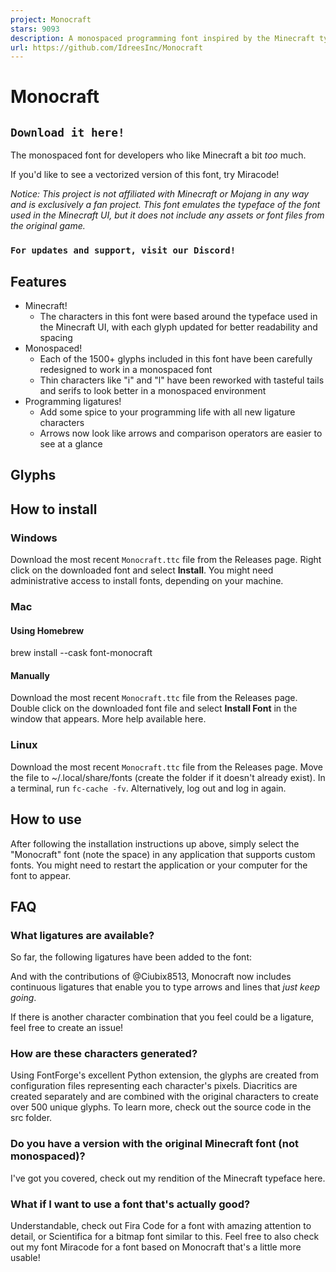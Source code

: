 ```yaml
---
project: Monocraft
stars: 9093
description: A monospaced programming font inspired by the Minecraft typeface
url: https://github.com/IdreesInc/Monocraft
---
```


Monocraft
=========

`Download it here!`
-------------------

  

The monospaced font for developers who like Minecraft a bit _too_ much.

If you'd like to see a vectorized version of this font, try Miracode!

_Notice: This project is not affiliated with Minecraft or Mojang in any way and is exclusively a fan project. This font emulates the typeface of the font used in the Minecraft UI, but it does not include any assets or font files from the original game._

### `For updates and support, visit our Discord!`

Features
--------

-   Minecraft!
    -   The characters in this font were based around the typeface used in the Minecraft UI, with each glyph updated for better readability and spacing
-   Monospaced!
    -   Each of the 1500+ glyphs included in this font have been carefully redesigned to work in a monospaced font
    -   Thin characters like "i" and "l" have been reworked with tasteful tails and serifs to look better in a monospaced environment
-   Programming ligatures!
    -   Add some spice to your programming life with all new ligature characters
    -   Arrows now look like arrows and comparison operators are easier to see at a glance

Glyphs
------

How to install
--------------

### Windows

Download the most recent `Monocraft.ttc` file from the Releases page. Right click on the downloaded font and select **Install**. You might need administrative access to install fonts, depending on your machine.

### Mac

#### Using Homebrew

brew install --cask font-monocraft

#### Manually

Download the most recent `Monocraft.ttc` file from the Releases page. Double click on the downloaded font file and select **Install Font** in the window that appears. More help available here.

### Linux

Download the most recent `Monocraft.ttc` file from the Releases page. Move the file to ~/.local/share/fonts (create the folder if it doesn't already exist). In a terminal, run `fc-cache -fv`. Alternatively, log out and log in again.

How to use
----------

After following the installation instructions up above, simply select the "Monocraft" font (note the space) in any application that supports custom fonts. You might need to restart the application or your computer for the font to appear.

FAQ
---

### What ligatures are available?

So far, the following ligatures have been added to the font:

And with the contributions of @Ciubix8513, Monocraft now includes continuous ligatures that enable you to type arrows and lines that _just keep going_.

If there is another character combination that you feel could be a ligature, feel free to create an issue!

### How are these characters generated?

Using FontForge's excellent Python extension, the glyphs are created from configuration files representing each character's pixels. Diacritics are created separately and are combined with the original characters to create over 500 unique glyphs. To learn more, check out the source code in the src folder.

### Do you have a version with the original Minecraft font (not monospaced)?

I've got you covered, check out my rendition of the Minecraft typeface here.

### What if I want to use a font that's actually good?

Understandable, check out Fira Code for a font with amazing attention to detail, or Scientifica for a bitmap font similar to this. Feel free to also check out my font Miracode for a font based on Monocraft that's a little more usable!
